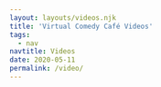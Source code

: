 ```yaml
---
layout: layouts/videos.njk
title: 'Virtual Comedy Café Videos'
tags:
  - nav
navtitle: Videos
date: 2020-05-11
permalink: /video/
---
```

